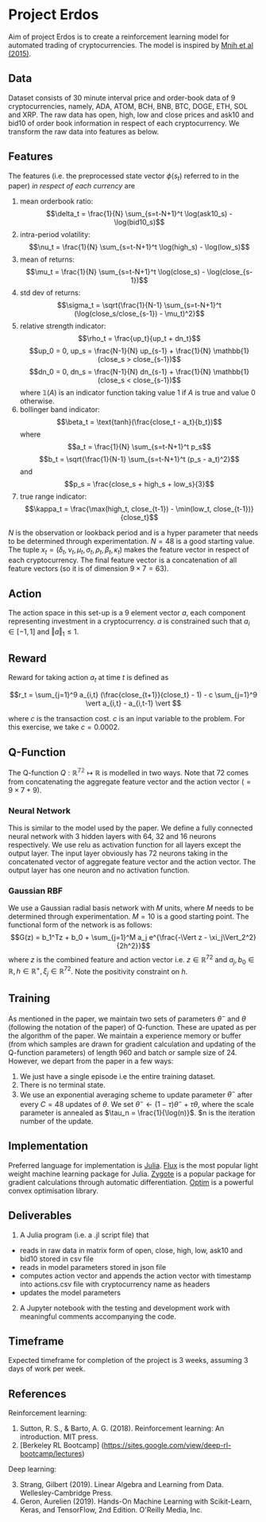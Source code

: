 # Project Erdos

Aim of project Erdos is to create a reinforcement learning model for automated trading of cryptocurrencies. The model is inspired by [Mnih et al (2015)](https://www.nature.com/articles/nature14236). 

## Data
Dataset consists of 30 minute interval price and order-book data of 9 cryptocurrencies, namely, ADA, ATOM, BCH, BNB, BTC, DOGE, ETH, SOL and XRP. The raw data has open, high, low and close prices and ask10 and bid10 of order book information in respect of each cryptocurrency. We transform the raw data into features as below.

## Features
The features (i.e. the preprocessed state vector $\phi(s_t)$ referred to in the paper) *in respect of each currency* are

1. mean orderbook ratio: 
$$\delta_t = \frac{1}{N} \sum_{s=t-N+1}^t \log(ask10_s) - \log(bid10_s)$$ 
2. intra-period volatility: 
$$\nu_t = \frac{1}{N} \sum_{s=t-N+1}^t \log(high_s) - \log(low_s)$$
3. mean of returns: 
$$\mu_t = \frac{1}{N} \sum_{s=t-N+1}^t \log(close_s) - \log(close_{s-1})$$
4. std dev of returns: 
$$\sigma_t = \sqrt{\frac{1}{N-1} \sum_{s=t-N+1}^t (\log(close_s/close_{s-1}) - \mu_t)^2}$$
5. relative strength indicator:
$$\rho_t = \frac{up_t}{up_t + dn_t}$$
$$up_0 = 0, up_s = \frac{N-1}{N} up_{s-1} + \frac{1}{N} \mathbb{1}(close_s > close_{s-1})$$
$$dn_0 = 0, dn_s = \frac{N-1}{N} dn_{s-1} + \frac{1}{N} \mathbb{1}(close_s < close_{s-1})$$
where $\mathbb{1}(A)$ is an indicator function taking value $1$ if $A$ is true and value $0$ otherwise.
6. bollinger band indicator:
$$\beta_t = \text{tanh}(\frac{close_t - a_t}{b_t})$$
where
$$a_t = \frac{1}{N} \sum_{s=t-N+1}^t p_s$$
$$b_t = \sqrt{\frac{1}{N-1} \sum_{s=t-N+1}^t (p_s - a_t)^2}$$
and
$$p_s = \frac{close_s + high_s + low_s}{3}$$
7. true range indicator:
$$\kappa_t = \frac{\max(high_t, close_{t-1}) - \min(low_t, close_{t-1})}{close_t}$$

$N$ is the observation or lookback period and is a hyper parameter that needs to be determined through experimentation. $N=48$ is a good starting value. The tuple $x_t = (\delta_t, \nu_t, \mu_t, \sigma_t, \rho_t, \beta_t, \kappa_t)$ makes the feature vector in respect of each cryptocurrency. The final feature vector is a concatenation of all feature vectors (so it is of dimension $9\times 7 = 63$).

## Action
The action space in this set-up is a 9 element vector $a$, each component representing investment in a cryptocurrency. $a$ is constrained such that $a_i \in [-1,1]$ and $\Vert a \Vert_1 \leq 1$.

## Reward
Reward for taking action $a_t$ at time $t$ is defined as

$$r_t = \sum_{j=1}^9 a_{i,t} (\frac{close_{t+1}}{close_t} - 1) - c \sum_{j=1}^9 \vert a_{i,t} - a_{i,t-1} \vert $$

where $c$ is the transaction cost. $c$ is an input variable to the problem. For this exercise, we take $c=0.0002$.

## Q-Function
The Q-function $Q:\mathbb{R^{72}} \mapsto \mathbb{R}$ is modelled in two ways. Note that 72 comes from concatenating the aggregate feature vector and the action vector ($=9\times7 + 9$).
### Neural Network
This is similar to the model used by the paper. We define a fully connected neural network with 3 hidden layers with 64, 32 and 16 neurons respectively. We use relu as activation function for all layers except the output layer. The input layer obviously has 72 neurons taking in the concatenated vector of aggregate feature vector and the action vector. The output layer has one neuron and no activation function.
### Gaussian RBF
We use a Gaussian radial basis network with $M$ units, where $M$ needs to be determined through experimentation. $M=10$ is a good starting point. The functional form of the network is as follows:
$$G(z) = b_1^Tz + b_0 + \sum_{j=1}^M a_j e^{\frac{-\Vert z - \xi_j\Vert_2^2}{2h^2}}$$
where $z$ is the combined feature and action vector i.e. $z \in \mathbb{R}^{72}$ and $a_j,b_0 \in \mathbb{R}, h \in \mathbb{R}^+, \xi_j \in \mathbb{R}^{72}$. Note the positivity constraint on $h$.

## Training
As mentioned in the paper, we maintain two sets of parameters $\theta^-$ and $\theta$ (following the notation of the paper) of Q-function. These are upated as per the algorithm of the paper. We maintain a experience memory or buffer (from which samples are drawn for gradient calculation and updating of the Q-function parameters) of length 960 and batch or sample size of 24. 
However, we depart from the paper in a few ways:
1. We just have a single episode i.e the entire training dataset.
2. There is no terminal state.
3. We use an exponential averaging scheme to update parameter $\theta^-$ after every $C=48$ updates of $\theta$. We set $\theta^- \leftarrow (1-\tau)\theta^- + \tau \theta$, where the scale parameter is annealed as $\tau_n = \frac{1}{\log(n)}$. $n is the iteration number of the update.

## Implementation
Preferred language for implementation is [Julia](https://docs.julialang.org/en/v1/). [Flux](https://fluxml.ai/Flux.jl/stable/) is the most popular light weight machine learning package for Julia. [Zygote](https://fluxml.ai/Zygote.jl/latest/) is a popular package for gradient calculations through automatic differentiation. [Optim](https://julianlsolvers.github.io/Optim.jl/stable/) is a powerful convex optimisation library.

## Deliverables
1. A Julia program (i.e. a .jl script file) that 
  - reads in raw data in matrix form of open, close, high, low, ask10 and bid10 stored in csv file
  - reads in model parameters stored in json file
  - computes action vector and appends the action vector with timestamp into actions.csv file with cryptocurrency name as headers
  - updates the model parameters
2. A Jupyter notebook with the testing and development work with meaningful comments accompanying the code.

## Timeframe
Expected timeframe for completion of the project is 3 weeks, assuming 3 days of work per week.

## References
Reinforcement learning:

1. Sutton, R. S., & Barto, A. G. (2018). Reinforcement learning: An introduction. MIT press.
2. [Berkeley RL Bootcamp] (https://sites.google.com/view/deep-rl-bootcamp/lectures)

Deep learning:

3. Strang, Gilbert (2019). Linear Algebra and Learning from Data. Wellesley-Cambridge Press.
4. Geron, Aurelien (2019). Hands-On Machine Learning with Scikit-Learn, Keras, and TensorFlow, 2nd Edition. O'Reilly Media, Inc.
